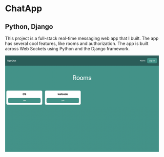 # ChatApp
## Python, Django

This project is a full-stack real-time messaging web app that I built. The app has several cool features, like rooms and authorization. The app is built across Web Sockets using Python and the Django framework.

![alt text](rooms.png)
